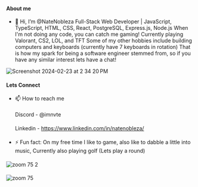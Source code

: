 #### About me
- 👋 Hi, I’m @NateNobleza
    Full-Stack Web Developer | JavaScript, TypeScript, HTML, CSS, React, PostgreSQL, Express.js, Node.js
    When I'm not doing any code, you can catch me gaming! Currently playing Valorant, CS2, LOL, and TFT
    Some of my other hobbies include building computers and keyboards (currently have 7 keyboards in rotation)
    That is how my spark for being a software engineer stemmed from, so if you have any similar interest
    lets have a chat!

![Screenshot 2024-02-23 at 2 34 20 PM](https://github.com/NateNobleza/NateNobleza/assets/154506686/dd951464-b9b2-418d-b989-835ecd6be077)

#### Lets Connect
- 📫 How to reach me
  ####
    Discord - @imnvte
  ####
    Linkedin - https://www.linkedin.com/in/natenobleza/


#### 
- ⚡ Fun fact:
    On my free time I like to game, also like to dabble a little into music, Currently also playing golf (Lets play a round)


#### 
 ![zoom 75 2](https://github.com/NateNobleza/NateNobleza/assets/154506686/fcdb7aeb-bb3d-45ed-ab25-d8c2693d0881)
####
 ![zoom 75](https://github.com/NateNobleza/NateNobleza/assets/154506686/7d734acc-1b0e-4958-b640-07c6e93882a8)



<!---
NateNobleza/NateNobleza is a ✨ special ✨ repository because its `README.md` (this file) appears on your GitHub profile.
You can click the Preview link to take a look at your changes.
--->
